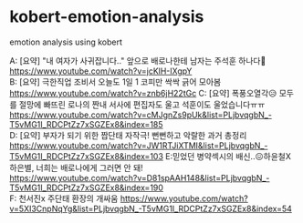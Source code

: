# kobert-emotion-analysis
emotion analysis using kobert

A: [요약] "내 여자가 사귀잡니다.." 앞으로 배로나한테 남자는 주석훈 하나다💙    
https://www.youtube.com/watch?v=jcKlH-IXgpY  
B: [요약] 극한직업 조비서 오늘도 1일 1 코피만 싹싹 긁어 모아봄
https://www.youtube.com/watch?v=znb6jH22tGc
C: [요약] 폭풍오열각😥 모두를 절망에 빠뜨린 로나의 짠내 서사에 편집자도 울고 석훈이도 울었습니다ㅠㅠ  
https://www.youtube.com/watch?v=cMJgnZs9pUk&list=PLjbvqgbN_-T5vMG1I_RDCPtZz7xSGZEx8&index=185  
D: [요약] 부자가 되기 위한 짭단태 자작극! 뻔뻔하고 악랄한 과거 총정리 
https://www.youtube.com/watch?v=JW1RTJiXTMI&list=PLjbvqgbN_-T5vMG1I_RDCPtZz7xSGZEx8&index=103
E:믿었던 병약섹시의 배신..😖하윤철X하은별, 너희는 배로나에게 그러면 안 돼!  
https://www.youtube.com/watch?v=D81spAAH148&list=PLjbvqgbN_-T5vMG1I_RDCPtZz7xSGZEx8&index=190  
F: 천서진x 주단태 환장의 개싸움
https://www.youtube.com/watch?v=5XI3CnpNqYg&list=PLjbvqgbN_-T5vMG1I_RDCPtZz7xSGZEx8&index=54
